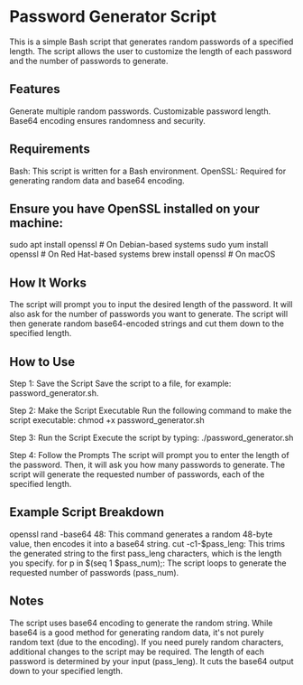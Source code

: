 # Password Generator Script

This is a simple Bash script that generates random passwords of a specified length. The script allows the user to customize the length of each password and the number of passwords to generate.

## Features
Generate multiple random passwords.
Customizable password length.
Base64 encoding ensures randomness and security.

## Requirements
Bash: This script is written for a Bash environment.
OpenSSL: Required for generating random data and base64 encoding.

## Ensure you have OpenSSL installed on your machine:
sudo apt install openssl   # On Debian-based systems
sudo yum install openssl   # On Red Hat-based systems
brew install openssl       # On macOS

## How It Works
The script will prompt you to input the desired length of the password.
It will also ask for the number of passwords you want to generate.
The script will then generate random base64-encoded strings and cut them down to the specified length.

## How to Use
Step 1: Save the Script
Save the script to a file, for example: password_generator.sh.

Step 2: Make the Script Executable
Run the following command to make the script executable:
chmod +x password_generator.sh

Step 3: Run the Script
Execute the script by typing:
./password_generator.sh

Step 4: Follow the Prompts
The script will prompt you to enter the length of the password.
Then, it will ask you how many passwords to generate.
The script will generate the requested number of passwords, each of the specified length.

## Example Script Breakdown
openssl rand -base64 48: This command generates a random 48-byte value, then encodes it into a base64 string.
cut -c1-$pass_leng: This trims the generated string to the first pass_leng characters, which is the length you specify.
for p in $(seq 1 $pass_num);: The script loops to generate the requested number of passwords (pass_num).

## Notes
The script uses base64 encoding to generate the random string. While base64 is a good method for generating random data, it's not purely random text (due to the encoding). 
If you need purely random characters, additional changes to the script may be required.
The length of each password is determined by your input (pass_leng). It cuts the base64 output down to your specified length.
